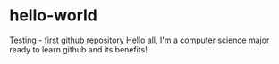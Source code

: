 # hello-world
Testing - first github repository
Hello all,
I'm a computer science major ready to learn github and its benefits!
